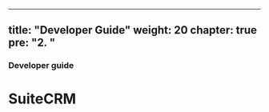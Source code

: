 
---
title: "Developer Guide"
weight: 20
chapter: true
pre: "<b>2. </b>"
---

### Developer guide

# SuiteCRM
